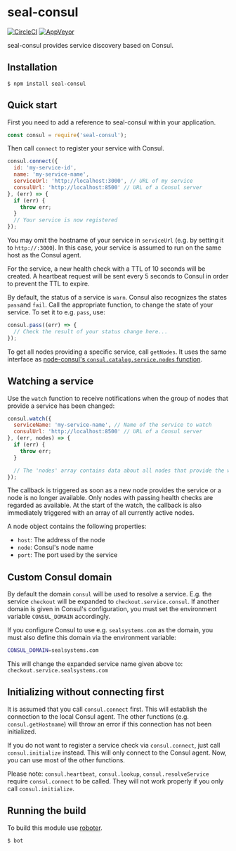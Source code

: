 # seal-consul

[![CircleCI](https://circleci.com/gh/sealsystems/seal-consul.svg?style=svg)](https://circleci.com/gh/sealsystems/seal-consul)
[![AppVeyor](https://ci.appveyor.com/api/projects/status/3y40yyflrpw10hao?svg=true)](https://ci.appveyor.com/project/Plossys/seal-consul)

seal-consul provides service discovery based on Consul.

## Installation

    $ npm install seal-consul

## Quick start

First you need to add a reference to seal-consul within your application.

```javascript
const consul = require('seal-consul');
```

Then call `connect` to register your service with Consul.

```javascript
consul.connect({
  id: 'my-service-id',
  name: 'my-service-name',
  serviceUrl: 'http://localhost:3000', // URL of my service
  consulUrl: 'http://localhost:8500' // URL of a Consul server
}, (err) => {
  if (err) {
    throw err;
  }
  // Your service is now registered
});
```

You may omit the hostname of your service in `serviceUrl` (e.g. by setting it to `http://:3000`). In this case, your service is assumed to run on the same host as the Consul agent.

For the service, a new health check with a TTL of 10 seconds will be created. A heartbeat request will be sent every 5 seconds to Consul in order to prevent the TTL to expire.

By default, the status of a service is `warn`. Consul also recognizes the states `pass`and `fail`. Call the appropriate function, to change the state of your service. To set it to e.g. `pass`, use:

```javascript
consul.pass((err) => {
  // Check the result of your status change here...
});
```

To get all nodes providing a specific service, call `getNodes`. It uses the same interface as [node-consul's `consul.catalog.service.nodes` function](https://github.com/silas/node-consul#catalog-service-nodes).

## Watching a service

Use the `watch` function to receive notifications when the group of nodes that provide a service has been changed:

```javascript
consul.watch({
  serviceName: 'my-service-name', // Name of the service to watch
  consulUrl: 'http://localhost:8500' // URL of a Consul server
}, (err, nodes) => {
  if (err) {
    throw err;
  }

  // The 'nodes' array contains data about all nodes that provide the watched service
});
```

The callback is triggered as soon as a new node provides the service or a node is no longer available. Only nodes with passing health checks are regarded as available. At the start of the watch, the callback is also immediately triggered with an array of all currently active nodes.

A node object contains the following properties:
- `host`: The address of the node
- `node`: Consul's node name
- `port`: The port used by the service


## Custom Consul domain

By default the domain `consul` will be used to resolve a service. E.g. the service `checkout` will be expanded to `checkout.service.consul`. If another domain is given in Consul's configuration, you must set the environment variable `CONSUL_DOMAIN` accordingly.

If you configure Consul to use e.g. `sealsystems.com` as the domain, you must also define this domain via the environment variable:

```bash
CONSUL_DOMAIN=sealsystems.com
```

This will change the expanded service name given above to: `checkout.service.sealsystems.com`

## Initializing without connecting first

It is assumed that you call `consul.connect` first. This will establish the connection to the local Consul agent. The other functions (e.g. `consul.getHostname`) will throw an error if this connection has not been initialized.

If you do not want to register a service check via `consul.connect`, just call `consul.initialize` instead. This will only connect to the Consul agent. Now, you can  use most of the other functions.

Please note: `consul.heartbeat`, `consul.lookup`, `consul.resolveService` require `consul.connect` to be called. They will not work properly if you only call `consul.initialize`.

## Running the build

To build this module use [roboter](https://www.npmjs.com/package/roboter).

```bash
$ bot
```
